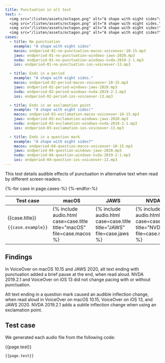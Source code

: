 ```yaml
---
title: Punctuation in alt text
test: >-
  <img src="/listen/assets/octagon.png" alt="A shape with eight sides">
  <img src="/listen/assets/octagon.png" alt="A shape with eight sides.">
  <img src="/listen/assets/octagon.png" alt="A shape with eight sides!">
  <img src="/listen/assets/octagon.png" alt="A shape with eight sides?">
cases:
  - title: No punctuation
    example: "A shape with eight sides"
    macos: endperiod-01-no-punctuation-macos-voiceover-10-15.mp3
    jaws: endperiod-01-no-punctuation-windows-jaws-2020.mp3
    nvda: endperiod-01-no-punctuation-windows-nvda-2019-2-1.mp3
    ios: endperiod-01-no-punctuation-ios-voiceover-13.mp3

  - title: Ends in a period
    example: "A shape with eight sides."
    macos: endperiod-02-period-macos-voiceover-10-15.mp3
    jaws: endperiod-02-period-windows-jaws-2020.mp3
    nvda: endperiod-02-period-windows-nvda-2019-2-1.mp3
    ios: endperiod-02-period-ios-voiceover-13.mp3

  - title: Ends in an exclamation point
    example: "A shape with eight sides!"
    macos: endperiod-03-exclamation-macos-voiceover-10-15.mp3
    jaws: endperiod-03-exclamation-windows-jaws-2020.mp3
    nvda: endperiod-03-exclamation-windows-nvda-2019-2-1.mp3
    ios: endperiod-03-exclamation-ios-voiceover-13.mp3

  - title: Ends in a question mark
    example: "A shape with eight sides?"
    macos: endperiod-04-question-macos-voiceover-10-15.mp3
    jaws: endperiod-04-question-windows-jaws-2020.mp3
    nvda: endperiod-04-question-windows-nvda-2019-2-1.mp3
    ios: endperiod-04-question-ios-voiceover-13.mp3
---
```


This test details audible effects of punctuation in alternative text when read by different screen readers.

<div class="expand">
<table>
  <thead>
    <tr>
      <th>Test case</th>
      <th>macOS</th>
      <th>JAWS</th>
      <th>NVDA</th>
      <th>iOS</th>
    </tr>
  </thead>
  <tbody>
  {%-for case in page.cases-%}
    <tr>
      <td>
        {{case.title}}
        <pre><code>{{case.example}}</code></pre>
      </td>
      <td>{% include audio.html case=case.title title="macOS" file=case.macos %}</td>
      <td>{% include audio.html case=case.title title="JAWS" file=case.jaws %}</td>
      <td>{% include audio.html case=case.title title="NVDA" file=case.nvda %}</td>
      <td>{% include audio.html case=case.title title="iOS" file=case.ios %}</td>
    </tr>
  {%-endfor-%}
  </tbody>
</table>
</div>

## Findings

In VoiceOver on macOS 10.15 and JAWS 2020, alt text ending with punctuation added a brief pause at the end, when read aloud. NVDA 2019.2.1 and VoiceOver on iOS 13 did not change pacing with or without punctuation.

Alt text ending in a question mark caused an audible inflection change, when read aloud in VoiceOver on macOS 10.15, VoiceOver on iOS 13, and JAWS 2020. NVDA 2019.2.1 adds a subtle inflection change when using an exclamation point.

## Test case

We generated each audio file from the following code:

<div class='punctuation-test-case'>

{{page.test}}

</div>

```
{{page.test}}
```
